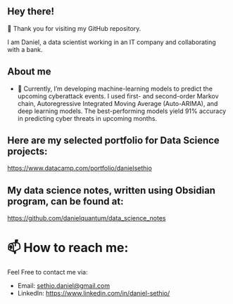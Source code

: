 ## Hey there!

👋 Thank you for visiting my GitHub repository. 

I am Daniel, a data scientist working in an IT company and collaborating with a bank.

## About me
- 🔭 Currently, I’m developing machine-learning models to predict the upcoming cyberattack events. I used first- and second-order Markov chain, Autoregressive Integrated Moving Average (Auto-ARIMA), and deep learning models. The best-performing models yield 91% accuracy in predicting cyber threats in upcoming months.
  
## Here are my selected portfolio for Data Science projects:
https://www.datacamp.com/portfolio/danielsethio

## My data science notes, written using Obsidian program, can be found at:
https://github.com/danielquantum/data_science_notes 

# 📫 How to reach me:
Feel Free to contact me via:
- Email: sethio.daniel@gmail.com
- LinkedIn: https://www.linkedin.com/in/daniel-sethio/ 
